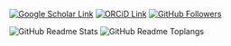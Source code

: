 <!--
**JackieZhai/JackieZhai** is a ✨ _special_ ✨ repository because its `README.md` (this file) appears on your GitHub profile.

Here are some ideas to get you started:

- 🔭 I’m currently working on ...
- 🌱 I’m currently learning ...
- 👯 I’m looking to collaborate on ...
- 🤔 I’m looking for help with ...
- 💬 Ask me about ...
- 📫 How to reach me: ...
- 😄 Pronouns: ...
- ⚡ Fun fact: ...
-->

[![Google Scholar Link](https://img.shields.io/badge/Google_Scholar-Hao_Zhai-lightgray?style=for-the-badge&logo=googlescholar)](https://scholar.google.com/citations?user=1fcT9g8AAAAJ)
[![ORCiD Link](https://img.shields.io/badge/ORCiD-0000--0003--4149--3131-lightgray?style=for-the-badge&logo=orcid)](https://orcid.org/0000-0003-4149-3131)
[![GitHub Followers](https://img.shields.io/github/followers/JackieZhai?color=lightgray&logo=GitHub&style=for-the-badge)](https://github.com/JackieZhai?tab=followers)
<!-- [![GitHub Stars](https://img.shields.io/github/stars/JackieZhai?affiliations=OWNER%2CCOLLABORATOR%2CORGANIZATION_MEMBER&color=lightgray&logo=GitHub&style=for-the-badge)](https://github.com/JackieZhai?tab=repositories) -->

![GitHub Readme Stats](https://github-readme-stats.vercel.app/api?username=JackieZhai&show_icons=true&theme=transparent&hide_rank=true&hide_title=true)
![GitHub Readme Toplangs](https://github-readme-stats.vercel.app/api/top-langs/?username=JackieZhai&layout=compact&theme=transparent&title_color=5b7f87)
